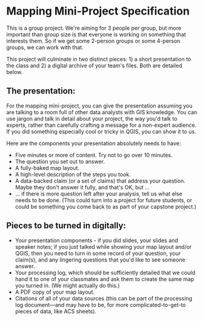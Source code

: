 # Mapping Mini-Project Specification

This is a group project. We're aiming for 3 people per group, but more important than group size is that everyone is working on something that interests them. So if we get some 2-person groups or some 4-person groups, we can work with that.

This project will culminate in two distinct pieces: 1) a short presentation to the class and 2) a digital archive of your team's files. Both are detailed below.

## The presentation:

For the mapping mini-project, you can give the presentation assuming you are talking to a room full of other data analysts with GIS knowledge. You can use jargon and talk in detail about your project, the way you'd talk to experts, rather than carefully crafting a message for a non-expert audience. If you did something especially cool or tricky in QGIS, you can show it to us.

Here are the components your presentation absolutely needs to have:
* Five minutes or more of content. Try not to go over 10 minutes.
* The question you set out to answer.
* A fully-baked map layout.
* A high-level description of the steps you took. 
* A data-backed claim (or a set of claims) that address your question. Maybe they don't answer it fully, and that's OK, but ...
* ... if there is more question left after your analysis, tell us what else needs to be done. (This could turn into a project for future students, or could be something you come back to as part of your capstone project.)

## Pieces to be turned in digitally:

* Your presentation components - if you did slides, your slides and speaker notes; if you just talked while showing your map layout and/or QGIS, then you need to turn in some record of your question, your claim(s), and any lingering questions that you'd like to see someone answer.
* Your processing log, which should be sufficiently detailed that we could hand it to one of your classmates and ask them to create the same map you turned in. (We might actually do this.)
* A PDF copy of your map layout.
* Citations of all of your data sources (this can be part of the processing log document—and may have to be, for more complicated-to-get-to pieces of data, like ACS sheets).